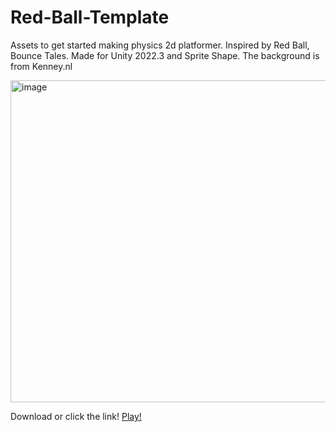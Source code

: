 # Red-Ball-Template
Assets to get started making physics 2d platformer. Inspired by Red Ball, Bounce Tales. Made for Unity 2022.3 and Sprite Shape.
The background is from Kenney.nl

<img width="515" alt="image" src="https://github.com/ViktorKornilov/Red-Ball-Template/assets/39262485/50969135-0a63-4e9b-ae24-566095fe67b2">

Download or click the link!
[Play!](https://play.unity.com/mg/other/webgl-builds-379866)


